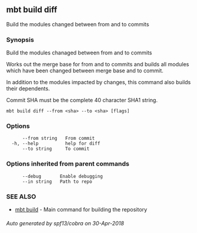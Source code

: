 ## mbt build diff

Build the modules changed between from and to commits

### Synopsis


Build the modules chanaged between from and to commits

Works out the merge base for from and to commits and
builds all modules which have been changed between merge base and
to commit.

In addition to the modules impacted by changes, this command also
builds their dependents.

Commit SHA must be the complete 40 character SHA1 string.
	

```
mbt build diff --from <sha> --to <sha> [flags]
```

### Options

```
      --from string   From commit
  -h, --help          help for diff
      --to string     To commit
```

### Options inherited from parent commands

```
      --debug       Enable debugging
      --in string   Path to repo
```

### SEE ALSO
* [mbt build](mbt_build.md)	 - Main command for building the repository

###### Auto generated by spf13/cobra on 30-Apr-2018
